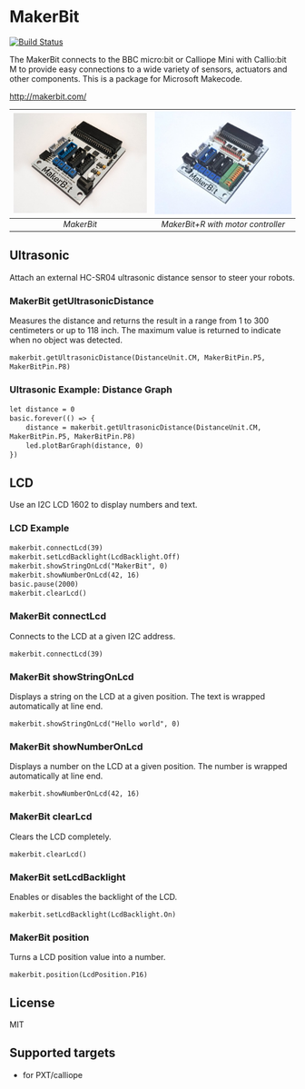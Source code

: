 # MakerBit

[![Build Status](https://travis-ci.org/MKleinSB/pxt-bc95.svg?branch=master)](https://travis-ci.org/MKleinSB/pxt-bc95)

The MakerBit connects to the BBC micro:bit or Calliope Mini with Callio:bit M to provide easy connections to a wide variety of sensors, actuators and other components. This is a package for Microsoft Makecode.

http://makerbit.com/

| ![MakerBit](https://github.com/1010Technologies/pxt-makerbit/raw/master/MakerBit.png "MakerBit") | ![MakerBit+R](https://github.com/1010Technologies/pxt-makerbit/raw/master/MakerBit+R.png "MakerBit+R") |
| :----------------------------------------------------------------------------------------------: | :----------------------------------------------------------------------------------------------------: |
|                                            _MakerBit_                                            |                                   _MakerBit+R with motor controller_                                   |


## Ultrasonic

Attach an external HC-SR04 ultrasonic distance sensor to steer your robots.

### MakerBit getUltrasonicDistance

Measures the distance and returns the result in a range from 1 to 300 centimeters or up to 118 inch. The maximum value is returned to indicate when no object was detected.

```sig
makerbit.getUltrasonicDistance(DistanceUnit.CM, MakerBitPin.P5, MakerBitPin.P8)
```

### Ultrasonic Example: Distance Graph

```blocks
let distance = 0
basic.forever(() => {
    distance = makerbit.getUltrasonicDistance(DistanceUnit.CM, MakerBitPin.P5, MakerBitPin.P8)
    led.plotBarGraph(distance, 0)
})
```

## LCD

Use an I2C LCD 1602 to display numbers and text.

### LCD Example

```blocks
makerbit.connectLcd(39)
makerbit.setLcdBacklight(LcdBacklight.Off)
makerbit.showStringOnLcd("MakerBit", 0)
makerbit.showNumberOnLcd(42, 16)
basic.pause(2000)
makerbit.clearLcd()
```

### MakerBit connectLcd

Connects to the LCD at a given I2C address.

```sig
makerbit.connectLcd(39)
```

### MakerBit showStringOnLcd

Displays a string on the LCD at a given position. The text is wrapped automatically at line end.

```sig
makerbit.showStringOnLcd("Hello world", 0)
```

### MakerBit showNumberOnLcd

Displays a number on the LCD at a given position. The number is wrapped automatically at line end.

```sig
makerbit.showNumberOnLcd(42, 16)
```

### MakerBit clearLcd

Clears the LCD completely.

```sig
makerbit.clearLcd()
```

### MakerBit setLcdBacklight

Enables or disables the backlight of the LCD.

```sig
makerbit.setLcdBacklight(LcdBacklight.On)
```

### MakerBit position

Turns a LCD position value into a number.

```sig
makerbit.position(LcdPosition.P16)
```

## License

MIT

## Supported targets

- for PXT/calliope
